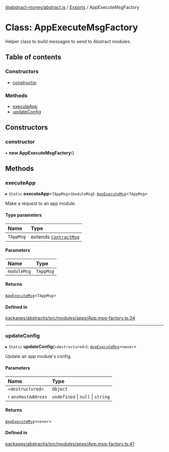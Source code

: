 [@abstract-money/abstract.js](../README.md) / [Exports](../modules.md) / AppExecuteMsgFactory

# Class: AppExecuteMsgFactory

Helper class to build messages to send to Abstract modules.

## Table of contents

### Constructors

- [constructor](AppExecuteMsgFactory.md#constructor)

### Methods

- [executeApp](AppExecuteMsgFactory.md#executeapp)
- [updateConfig](AppExecuteMsgFactory.md#updateconfig)

## Constructors

### constructor

• **new AppExecuteMsgFactory**()

## Methods

### executeApp

▸ `Static` **executeApp**<`TAppMsg`\>(`moduleMsg`): [`AppExecuteMsg`](../modules.md#appexecutemsg)<`TAppMsg`\>

Make a request to an app module.

#### Type parameters

| Name | Type |
| :------ | :------ |
| `TAppMsg` | extends [`ContractMsg`](../modules.md#contractmsg) |

#### Parameters

| Name | Type |
| :------ | :------ |
| `moduleMsg` | `TAppMsg` |

#### Returns

[`AppExecuteMsg`](../modules.md#appexecutemsg)<`TAppMsg`\>

#### Defined in

[packages/abstractjs/src/modules/apps/App.msg-factory.ts:34](https://github.com/Abstract-OS/abstract.js/blob/c46b309/packages/abstractjs/src/modules/apps/App.msg-factory.ts#L34)

___

### updateConfig

▸ `Static` **updateConfig**(`«destructured»`): [`AppExecuteMsg`](../modules.md#appexecutemsg)<`never`\>

Update an app module's config.

#### Parameters

| Name | Type |
| :------ | :------ |
| `«destructured»` | `Object` |
| › `ansHostAddress` | `undefined` \| ``null`` \| `string` |

#### Returns

[`AppExecuteMsg`](../modules.md#appexecutemsg)<`never`\>

#### Defined in

[packages/abstractjs/src/modules/apps/App.msg-factory.ts:41](https://github.com/Abstract-OS/abstract.js/blob/c46b309/packages/abstractjs/src/modules/apps/App.msg-factory.ts#L41)
